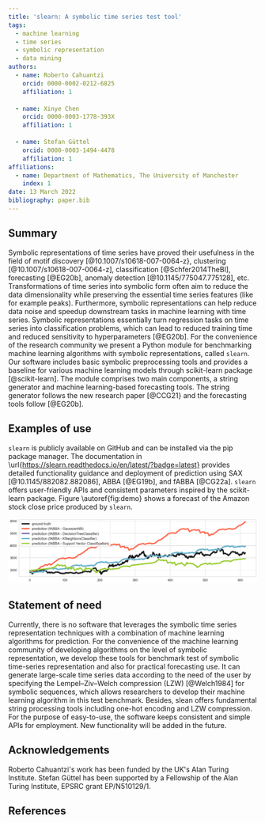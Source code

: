 ```yaml
---
title: 'slearn: A symbolic time series test tool'
tags:
  - machine learning
  - time series
  - symbolic representation
  - data mining
authors:
  - name: Roberto Cahuantzi
    orcid: 0000-0002-0212-6825
    affiliation: 1
    
  - name: Xinye Chen
    orcid: 0000-0003-1778-393X
    affiliation: 1
    
  - name: Stefan Güttel
    orcid: 0000-0003-1494-4478
    affiliation: 1
affiliations:
  - name: Department of Mathematics, The University of Manchester
    index: 1
date: 13 March 2022
bibliography: paper.bib
---
```


## Summary

Symbolic representations of time series have proved their usefulness in the field of motif discovery [@10.1007/s10618-007-0064-z}, clustering [@10.1007/s10618-007-0064-z], classification [@Schfer2014TheBI], forecasting [@EG20b], anomaly detection [@10.1145/775047.775128], etc. Transformations of time series into symbolic form often aim to reduce the data dimensionality while preserving the essential time series features (like for example peaks). Furthermore, symbolic representations can help reduce data noise and speedup downstream tasks in machine learning with time series. Symbolic representations essentially turn regression tasks on time series into classification problems, which can lead to reduced training time and reduced sensitivity to hyperparameters [@EG20b]. For the convenience of the research community we present a Python module for benchmarking machine learning algorithms with symbolic representations, called `slearn`.  Our software includes basic symbolic preprocessing tools and provides a baseline for various machine learning models through scikit-learn package [@scikit-learn]. The module comprises two main components, a string generator and machine learning-based forecasting tools. The string generator follows the new research paper [@CCG21} and the forecasting tools follow [@EG20b]. 

## Examples of use

`slearn` is publicly available on GitHub and can be installed via the pip package manager. The documentation in \url{https://slearn.readthedocs.io/en/latest/?badge=latest} provides detailed functionality guidance and deployment of prediction using SAX [@10.1145/882082.882086], ABBA [@EG19b], and fABBA [@CG22a]. `slearn` offers user-friendly APIs and consistent parameters inspired by the scikit-learn package. Figure \autoref{fig:demo} shows a forecast of the Amazon stock close price produced by `slearn`.

![Prediction with various machine learning models.\label{fig:demo}](demo1.png)

## Statement of need

Currently, there is no software that leverages the symbolic time series representation techniques with a combination of machine learning algorithms for prediction. For the convenience of the machine learning community of developing algorithms on the level of symbolic representation, we develop these tools for benchmark test of symbolic time-series representation and also for practical forecasting use. It can generate large-scale time series data according to the need of the user by specifying the Lempel–Ziv–Welch compression (LZW) [@Welch1984] for symbolic sequences, which allows researchers to develop their machine learning algorithm in this test benchmark. Besides, slean offers fundamental string processing tools including one-hot encoding and LZW compression. For the purpose of easy-to-use, the software keeps consistent and simple APIs for employment. New functionality will be added in the future.


## Acknowledgements

Roberto Cahuantzi's work has been funded by the UK's Alan Turing Institute. Stefan Güttel has been supported by a Fellowship of the Alan Turing Institute, EPSRC grant EP/N510129/1.


## References
